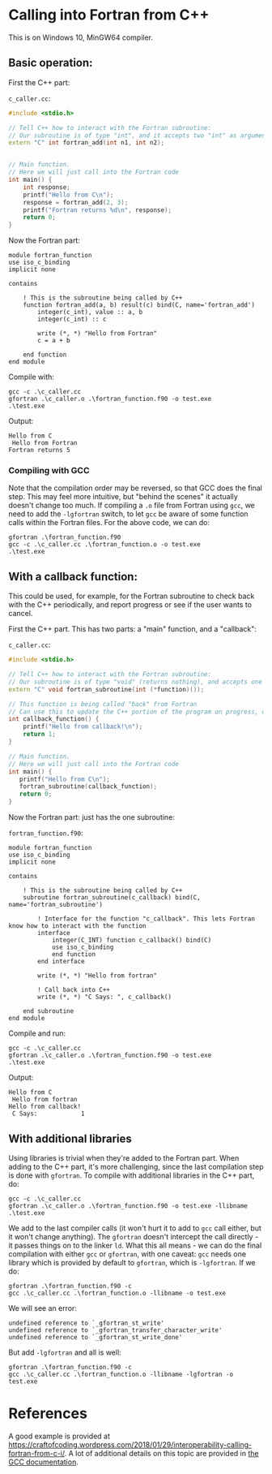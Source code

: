 # Calling into Fortran from C++

This is on Windows 10, MinGW64 compiler. 

## Basic operation:
First the C++ part:

`c_caller.cc`:
```C++
#include <stdio.h>

// Tell C++ how to interact with the Fortran subroutine:
// Our subroutine is of type "int", and it accepts two "int" as arguments
extern "C" int fortran_add(int n1, int n2);


// Main function.
// Here we will just call into the Fortran code
int main() {
	int response;
	printf("Hello from C\n");
	response = fortran_add(2, 3);
	printf("Fortran returns %d\n", response);
	return 0;
}
```

Now the Fortran part:
```Fortran Free Form
module fortran_function
use iso_c_binding
implicit none

contains

	! This is the subroutine being called by C++
	function fortran_add(a, b) result(c) bind(C, name='fortran_add') 
		integer(c_int), value :: a, b
		integer(c_int) :: c
		
		write (*, *) "Hello from Fortran"
		c = a + b
		
	end function
end module
```

Compile with:
```Batchfile
gcc -c .\c_caller.cc
gfortran .\c_caller.o .\fortran_function.f90 -o test.exe
.\test.exe
```

Output:
```
Hello from C
 Hello from Fortran
Fortran returns 5
 ```
 
 ### Compiling with GCC
Note that the compilation order may be reversed, so that GCC does the final step. This may feel more intuitive, but "behind the scenes" it actually doesn't change too much. If compiling a `.o` file from Fortran using `gcc`, we need to add the `-lgfortran` switch, to let `gcc` be aware of some function calls within the Fortran files. For the above code, we can do:

```Batchfile
gfortran .\fortran_function.f90
gcc -c .\c_caller.cc .\fortran_function.o -o test.exe
.\test.exe
```

## With a callback function:
This could be used, for example, for the Fortran subroutine to check back with the C++ periodically, and report progress or see if the user wants to cancel.

First the C++ part. This has two parts: a "main" function, and a "callback":

`c_caller.cc`:
```C++
#include <stdio.h>

// Tell C++ how to interact with the Fortran subroutine:
// Our subroutine is of type "void" (returns nothing), and accepts one argument: a function pointer
extern "C" void fortran_subroutine(int (*function)());

// This function is being called "back" from Fortran
// Can use this to update the C++ portion of the program on progress, or to ask things from the C++ part
int callback_function() {
	printf("Hello from callback!\n");
	return 1;
}

// Main function.
// Here we will just call into the Fortran code
int main() {
   printf("Hello from C\n");
   fortran_subroutine(callback_function);
   return 0;
}
```

Now the Fortran part: just has the one subroutine:

`fortran_function.f90`:
```Fortran Free Form
module fortran_function
use iso_c_binding
implicit none

contains

	! This is the subroutine being called by C++
	subroutine fortran_subroutine(c_callback) bind(C, name='fortran_subroutine')
		
		! Interface for the function "c_callback". This lets Fortran know how to interact with the function
		interface
			integer(C_INT) function c_callback() bind(C)
			use iso_c_binding
			end function
		end interface
		
		write (*, *) "Hello from fortran"
		
		! Call back into C++
		write (*, *) "C Says: ", c_callback()

	end subroutine
end module
```

Compile and run:
```Batchfile
gcc -c .\c_caller.cc
gfortran .\c_caller.o .\fortran_function.f90 -o test.exe
.\test.exe
```

Output:
```
Hello from C
 Hello from fortran
Hello from callback!
 C Says:            1
 ```
 
 ## With additional libraries
 Using libraries is trivial when they're added to the Fortran part. When adding to the C++ part, it's more challenging, since the last compilation step is done with `gfortran`. To compile with additional libraries in the C++ part, do:
 ```Batchfile
gcc -c .\c_caller.cc
gfortran .\c_caller.o .\fortran_function.f90 -o test.exe -llibname
.\test.exe
```
We add to the last compiler calls (it won't hurt it to add to `gcc` call either, but it won't change anything). The `gfortran` doesn't intercept the call directly - it passes things on to the linker `ld`. What this all means - we can do the final compilation with either `gcc` or `gfortran`, with one caveat: `gcc` needs one library which is provided by default to `gfortran`, which is `-lgfortran`. If we do:
 ```Batchfile
gfortran .\fortran_function.f90 -c
gcc .\c_caller.cc .\fortran_function.o -llibname -o test.exe
```
We will see an error:
```
undefined reference to `_gfortran_st_write'
undefined reference to `_gfortran_transfer_character_write'
undefined reference to `_gfortran_st_write_done'
```

But add `-lgfortran` and all is well:
 ```Batchfile
gfortran .\fortran_function.f90 -c
gcc .\c_caller.cc .\fortran_function.o -llibname -lgfortran -o test.exe
```

# References
A good example is provided at https://craftofcoding.wordpress.com/2018/01/29/interoperability-calling-fortran-from-c-i/. A lot of additional details on this topic are provided in [the GCC documentation](https://gcc.gnu.org/onlinedocs/gcc-4.6.2/gfortran/Interoperability-with-C.html#Interoperability-with-C). 
